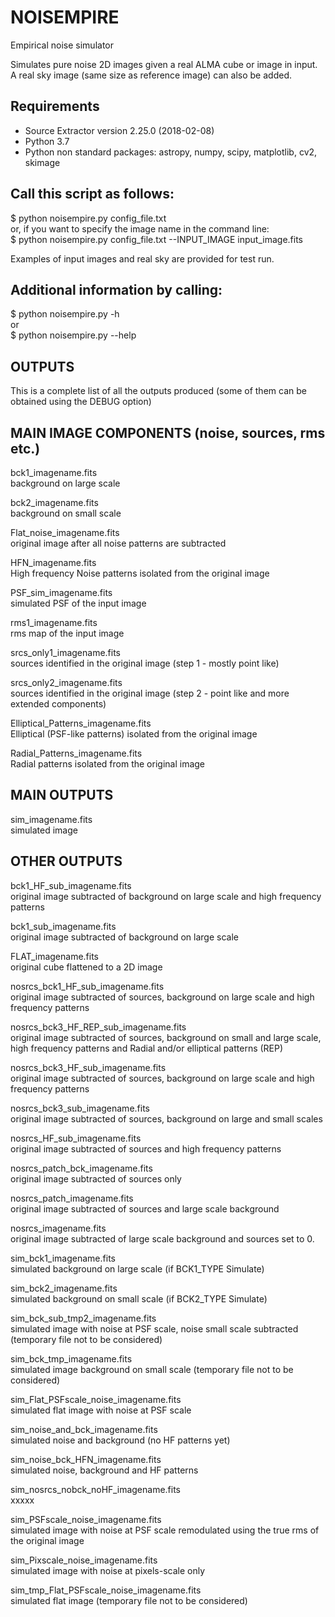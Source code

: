 # NOISEMPIRE
Empirical noise simulator

Simulates pure noise 2D images given a real ALMA cube or image in input.  
A real sky image (same size as reference image) can also be added.

Requirements
------------
- Source Extractor version 2.25.0 (2018-02-08)
- Python 3.7
- Python non standard packages: astropy, numpy, scipy, matplotlib, cv2, skimage

Call this script as follows:
----------------------------
$ python noisempire.py config_file.txt  
or, if you want to specify the image name in the command line:  
$ python noisempire.py config_file.txt --INPUT_IMAGE input_image.fits  

Examples of input images and real sky are provided for test run.

Additional information by calling:
---------------------------------

$ python noisempire.py -h  
or  
$ python noisempire.py --help  

OUTPUTS
--------------------------
This is a complete list of all the outputs produced (some of them can be obtained using the DEBUG option)

MAIN IMAGE COMPONENTS (noise, sources, rms etc.)
------------------------------------------------

bck1_imagename.fits  
background on large scale

bck2_imagename.fits  
background on small scale

Flat_noise_imagename.fits  
original image after all noise patterns are subtracted

HFN_imagename.fits  
High frequency Noise patterns isolated from the original image

PSF_sim_imagename.fits  
simulated PSF of the input image

rms1_imagename.fits  
rms map of the input image

srcs_only1_imagename.fits  
sources identified in the original image (step 1 - mostly point like)

srcs_only2_imagename.fits  
sources identified in the original image (step 2 - point like and more extended components)

Elliptical_Patterns_imagename.fits  
Elliptical (PSF-like patterns) isolated from the original image

Radial_Patterns_imagename.fits  
Radial patterns isolated from the original image


MAIN OUTPUTS
------------

sim_imagename.fits  
simulated image 


OTHER OUTPUTS
-------------

bck1_HF_sub_imagename.fits  
original image subtracted of background on large scale and high frequency patterns

bck1_sub_imagename.fits  
original image subtracted of background on large scale

FLAT_imagename.fits  
original cube flattened to a 2D image

nosrcs_bck1_HF_sub_imagename.fits  
original image subtracted of sources, background on large scale and high frequency patterns

nosrcs_bck3_HF_REP_sub_imagename.fits  
original image subtracted of sources, background on small and large scale, high frequency patterns and Radial and/or elliptical patterns (REP)

nosrcs_bck3_HF_sub_imagename.fits  
original image subtracted of sources, background on large scale and high frequency patterns

nosrcs_bck3_sub_imagename.fits  
original image subtracted of sources, background on large and small scales

nosrcs_HF_sub_imagename.fits  
original image subtracted of sources and high frequency patterns

nosrcs_patch_bck_imagename.fits  
original image subtracted of sources only

nosrcs_patch_imagename.fits  
original image subtracted of sources and large scale background

nosrcs_imagename.fits  
original image subtracted of large scale background and sources set to 0.

sim_bck1_imagename.fits  
simulated background on large scale (if BCK1_TYPE Simulate)

sim_bck2_imagename.fits  
simulated background on small scale (if BCK2_TYPE Simulate)

sim_bck_sub_tmp2_imagename.fits  
simulated image with noise at PSF scale, noise small scale subtracted  (temporary file not to be considered)

sim_bck_tmp_imagename.fits  
simulated image background on small scale (temporary file not to be considered)

sim_Flat_PSFscale_noise_imagename.fits  
simulated flat image with noise at PSF scale 

sim_noise_and_bck_imagename.fits  
simulated noise and background (no HF patterns yet)

sim_noise_bck_HFN_imagename.fits  
simulated noise, background and HF patterns

sim_nosrcs_nobck_noHF_imagename.fits  
xxxxx

sim_PSFscale_noise_imagename.fits  
simulated image with noise at PSF scale remodulated using the true rms of the original image

sim_Pixscale_noise_imagename.fits  
simulated image with noise at pixels-scale only

sim_tmp_Flat_PSFscale_noise_imagename.fits  
simulated flat image (temporary file not to be considered)


